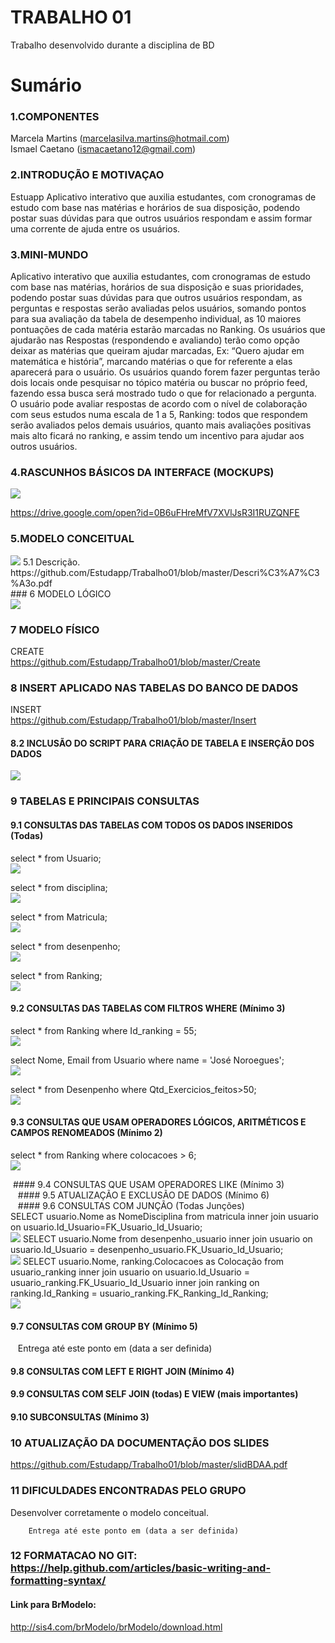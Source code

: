 # TRABALHO 01
Trabalho desenvolvido durante a disciplina de BD

# Sumário

### 1.COMPONENTES<br>
Marcela Martins (marcelasilva.martins@hotmail.com)<br>
Ismael Caetano (ismacaetano12@gmail.com)<br>

### 2.INTRODUÇÃO E MOTIVAÇAO<br>
Estuapp 
Aplicativo interativo que auxilia estudantes, com cronogramas de estudo com base nas matérias e horários de sua disposição, podendo postar suas dúvidas para que outros usuários respondam e assim formar uma corrente de ajuda entre os usuários. <br>

### 3.MINI-MUNDO<br>
Aplicativo interativo que auxilia estudantes, com cronogramas de estudo com base nas matérias, horários de sua disposição e suas prioridades, podendo postar suas dúvidas para que outros usuários respondam, as perguntas e respostas serão avaliadas pelos usuários, somando pontos para sua avaliação da tabela de desempenho individual, as 10 maiores pontuações de cada matéria estarão marcadas no Ranking. Os usuários que ajudarão nas Respostas (respondendo e avaliando) terão como opção deixar as matérias que queiram ajudar marcadas, Ex: “Quero ajudar em matemática e história”, marcando matérias o que for referente a elas aparecerá para o usuário. Os usuários quando forem fazer perguntas terão dois locais onde pesquisar no tópico matéria ou buscar no próprio feed, fazendo essa busca será mostrado tudo o que for relacionado a pergunta. O usuário pode avaliar respostas de acordo com o nível de colaboração com seus estudos numa escala de 1 a 5, Ranking: todos que respondem serão avaliados pelos demais usuários, quanto mais avaliações positivas mais alto ficará no ranking, e assim tendo um incentivo para ajudar aos outros usuários.  <br>

### 4.RASCUNHOS BÁSICOS DA INTERFACE (MOCKUPS)<br>
<img src="https://github.com/Estudapp/Trabalho01/blob/master/Login.png">


https://drive.google.com/open?id=0B6uFHreMfV7XVlJsR3I1RUZQNFE<br>


### 5.MODELO CONCEITUAL<br>
<img src="https://github.com/Estudapp/Trabalho01/blob/master/Modelo%20Conceitual.png">
   5.1 Descrição.
      https://github.com/Estudapp/Trabalho01/blob/master/Descri%C3%A7%C3%A3o.pdf<br>
### 6	MODELO LÓGICO<br>
<img src="https://github.com/Estudapp/Trabalho01/blob/master/Modelo%20L%C3%B3gico.png">

### 7	MODELO FÍSICO<br>

CREATE<br>
https://github.com/Estudapp/Trabalho01/blob/master/Create<br>

 
### 8	INSERT APLICADO NAS TABELAS DO BANCO DE DADOS<br> 
INSERT <br>
https://github.com/Estudapp/Trabalho01/blob/master/Insert<br>

#### 8.2 INCLUSÃO DO SCRIPT PARA CRIAÇÃO DE TABELA E INSERÇÃO DOS DADOS
<img src="https://github.com/Estudapp/Trabalho01/blob/master/Tabela.png">

### 9	TABELAS E PRINCIPAIS CONSULTAS<br>
#### 9.1	CONSULTAS DAS TABELAS COM TODOS OS DADOS INSERIDOS (Todas) <br>

select * from Usuario;<br>
<img src="https://github.com/Estudapp/Trabalho01/blob/master/bsca1.png">

select * from disciplina;<br>
<img src="https://github.com/Estudapp/Trabalho01/blob/master/bsca2.png">

select * from Matricula;<br>
<img src="https://github.com/Estudapp/Trabalho01/blob/master/bsca3.png">

select * from desenpenho;<br>
<img src="https://github.com/Estudapp/Trabalho01/blob/master/bsca4.png">

select * from Ranking;<br>
<img src="https://github.com/Estudapp/Trabalho01/blob/master/bsca5.png">

#### 9.2	CONSULTAS DAS TABELAS COM FILTROS WHERE (Mínimo 3) <br>
select * from Ranking where Id_ranking = 55; <br>
<img src="https://github.com/Estudapp/Trabalho01/blob/master/wh1.png">

select Nome, Email from Usuario where name = 'José Noroegues'; <br>
<img src="https://github.com/Estudapp/Trabalho01/blob/master/wh2.png">

select * from Desenpenho where Qtd_Exercicios_feitos>50; <br>
<img src="https://github.com/Estudapp/Trabalho01/blob/master/wh3.png">


#### 9.3	CONSULTAS QUE USAM OPERADORES LÓGICOS, ARITMÉTICOS E CAMPOS RENOMEADOS (Mínimo 2)<br>
select * from Ranking where colocacoes > 6;<br>
<img src="https://github.com/Estudapp/Trabalho01/blob/master/L1.png">

<img src="">
#### 9.4	CONSULTAS QUE USAM OPERADORES LIKE (Mínimo 3)  <br>
<img src="">
<img src="">
<img src="">
#### 9.5	ATUALIZAÇÃO E EXCLUSÃO DE DADOS (Mínimo 6)<br>
<img src="">
<img src="">
<img src="">
#### 9.6	CONSULTAS COM JUNÇÃO (Todas Junções)<br>
SELECT usuario.Nome as NomeDisciplina from matricula inner join usuario on usuario.Id_Usuario=FK_Usuario_Id_Usuario;<br>
<img src="https://github.com/Estudapp/Trabalho01/blob/master/innJ1.PNG">
SELECT usuario.Nome from desenpenho_usuario inner join usuario on usuario.Id_Usuario = desenpenho_usuario.FK_Usuario_Id_Usuario;<br>
<img src="https://github.com/Estudapp/Trabalho01/blob/master/innn.PNG">
SELECT usuario.Nome, ranking.Colocacoes as Colocação from usuario_ranking inner join usuario on usuario.Id_Usuario = usuario_ranking.FK_Usuario_Id_Usuario inner join ranking on ranking.Id_Ranking = usuario_ranking.FK_Ranking_Id_Ranking; <br>
<img src="https://github.com/Estudapp/Trabalho01/blob/master/innJ3.PNG">


#### 9.7	CONSULTAS COM GROUP BY (Mínimo 5)<br>
<img src="">
<img src="">
<img src="">
        Entrega até este ponto em (data a ser definida)
        
#### 9.8	CONSULTAS COM LEFT E RIGHT JOIN (Mínimo 4) <br>
#### 9.9	CONSULTAS COM SELF JOIN (todas) E VIEW (mais importantes) <br>
#### 9.10	SUBCONSULTAS (Mínimo 3) <br>
### 10	ATUALIZAÇÃO DA DOCUMENTAÇÃO DOS SLIDES<br>
https://github.com/Estudapp/Trabalho01/blob/master/slidBDAA.pdf<br>
### 11	DIFICULDADES ENCONTRADAS PELO GRUPO<br>
Desenvolver corretamente o modelo conceitual.<br>

        Entrega até este ponto em (data a ser definida)
        
### 12  FORMATACAO NO GIT: https://help.github.com/articles/basic-writing-and-formatting-syntax/

#### Link para BrModelo:
http://sis4.com/brModelo/brModelo/download.html
